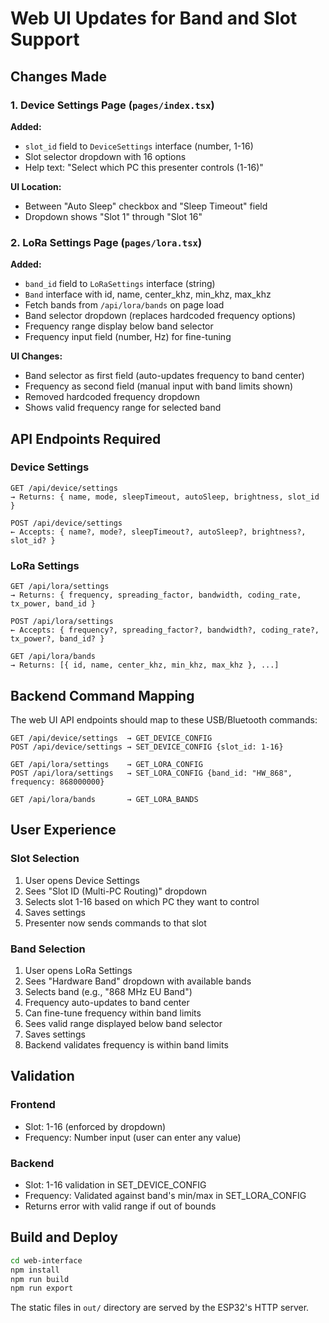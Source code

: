 # Web UI Updates for Band and Slot Support

## Changes Made

### 1. Device Settings Page (`pages/index.tsx`)

**Added:**
- `slot_id` field to `DeviceSettings` interface (number, 1-16)
- Slot selector dropdown with 16 options
- Help text: "Select which PC this presenter controls (1-16)"

**UI Location:**
- Between "Auto Sleep" checkbox and "Sleep Timeout" field
- Dropdown shows "Slot 1" through "Slot 16"

### 2. LoRa Settings Page (`pages/lora.tsx`)

**Added:**
- `band_id` field to `LoRaSettings` interface (string)
- `Band` interface with id, name, center_khz, min_khz, max_khz
- Fetch bands from `/api/lora/bands` on page load
- Band selector dropdown (replaces hardcoded frequency options)
- Frequency range display below band selector
- Frequency input field (number, Hz) for fine-tuning

**UI Changes:**
- Band selector as first field (auto-updates frequency to band center)
- Frequency as second field (manual input with band limits shown)
- Removed hardcoded frequency dropdown
- Shows valid frequency range for selected band

## API Endpoints Required

### Device Settings
```
GET /api/device/settings
→ Returns: { name, mode, sleepTimeout, autoSleep, brightness, slot_id }

POST /api/device/settings
← Accepts: { name?, mode?, sleepTimeout?, autoSleep?, brightness?, slot_id? }
```

### LoRa Settings
```
GET /api/lora/settings
→ Returns: { frequency, spreading_factor, bandwidth, coding_rate, tx_power, band_id }

POST /api/lora/settings
← Accepts: { frequency?, spreading_factor?, bandwidth?, coding_rate?, tx_power?, band_id? }

GET /api/lora/bands
→ Returns: [{ id, name, center_khz, min_khz, max_khz }, ...]
```

## Backend Command Mapping

The web UI API endpoints should map to these USB/Bluetooth commands:

```
GET /api/device/settings  → GET_DEVICE_CONFIG
POST /api/device/settings → SET_DEVICE_CONFIG {slot_id: 1-16}

GET /api/lora/settings    → GET_LORA_CONFIG
POST /api/lora/settings   → SET_LORA_CONFIG {band_id: "HW_868", frequency: 868000000}

GET /api/lora/bands       → GET_LORA_BANDS
```

## User Experience

### Slot Selection
1. User opens Device Settings
2. Sees "Slot ID (Multi-PC Routing)" dropdown
3. Selects slot 1-16 based on which PC they want to control
4. Saves settings
5. Presenter now sends commands to that slot

### Band Selection
1. User opens LoRa Settings
2. Sees "Hardware Band" dropdown with available bands
3. Selects band (e.g., "868 MHz EU Band")
4. Frequency auto-updates to band center
5. Can fine-tune frequency within band limits
6. Sees valid range displayed below band selector
7. Saves settings
8. Backend validates frequency is within band limits

## Validation

### Frontend
- Slot: 1-16 (enforced by dropdown)
- Frequency: Number input (user can enter any value)

### Backend
- Slot: 1-16 validation in SET_DEVICE_CONFIG
- Frequency: Validated against band's min/max in SET_LORA_CONFIG
- Returns error with valid range if out of bounds

## Build and Deploy

```bash
cd web-interface
npm install
npm run build
npm run export
```

The static files in `out/` directory are served by the ESP32's HTTP server.

